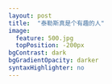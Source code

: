 ```yaml
---
layout: post
title:  "泰勒斯真是个有趣的人"
image:
  feature: 500.jpg
  topPosition: -200px
bgContrast: dark
bgGradientOpacity: darker
syntaxHighlighter: no
---
```

